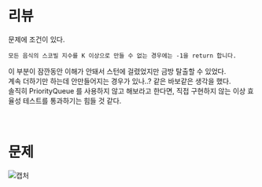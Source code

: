 리뷰
==
문제에 조건이 있다.   
```
모든 음식의 스코빌 지수를 K 이상으로 만들 수 없는 경우에는 -1을 return 합니다.
```
   
이 부분이 잠깐동안 이해가 안돼서 스턴에 걸렸었지만 금방 탈출할 수 있었다.   
계속 더하기만 하는데 안만들어지는 경우가 있나..? 같은 바보같은 생각을 했다.   
솔직히 PriorityQueue 를 사용하지 않고 해보라고 한다면, 직접 구현하지 않는 이상 효율성 테스트를 통과하기는 힘들 것 같다.   
<br><br>

문제
==
![캡처](https://user-images.githubusercontent.com/73854324/115385872-9e5e7180-a213-11eb-82d9-11fa4e4f4fc8.PNG)
